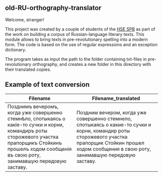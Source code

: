 ## old-RU-orthography-translator

Welcome, stranger!

This project was created by a couple of students of the [HSE SPB](https://spb.hse.ru/en/) as part of the work on building a corpus of Russian-language literary texts. This module allows to bring texts in pre-revolutionary spelling into a modern form. The code is based on the use of regular expressions and an exception dictionary.

The program takes as input the path to the folder containing txt-files in pre-revolutionary orthography, and creates a new folder in this directory with their translated copies.

## Example of text conversion

| Filename | Filename_translated |
| ------ | ------ |
| Позднимъ вечеромъ, когда уже совершенно стемнѣло, спотыкаясь о какiе-то сучки и корни, командиръ роты сторожевого участка прапорщикъ Стойкинъ прошелъ ходом сообщенiя въ свою роту, занимавшую передовую заставу. | Поздним вечером, когда уже совершенно стемнело, спотыкаясь о какие-то сучки и корни, командир роты сторожевого участка прапорщик Стойкин прошел ходом сообщения в свою роту, занимавшую передовую заставу. |
